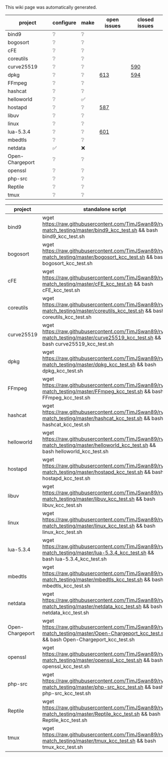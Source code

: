 This wiki page was automatically generated.  
  
| project | configure | make | open issues | closed issues | 
| --- | --- | --- | --- | --- | 
| bind9 | :grey_question: | :grey_question: |  |  |
| bogosort | :grey_question: | :grey_question: |  |  |
| cFE | :grey_question: | :grey_question: |  |  |
| coreutils | :grey_question: | :grey_question: |  |  |
| curve25519 | :grey_question: | :grey_question: |  | [590](https://github.com/runtimeverification/rv-match/issues/590)  |
| dpkg | :grey_question: | :grey_question: | [613](https://github.com/runtimeverification/rv-match/issues/613)  | [594](https://github.com/runtimeverification/rv-match/issues/594)  |
| FFmpeg | :grey_question: | :grey_question: |  |  |
| hashcat | :grey_question: | :grey_question: |  |  |
| helloworld | :grey_question: | :white_check_mark: |  |  |
| hostapd | :grey_question: | :grey_question: | [587](https://github.com/runtimeverification/rv-match/issues/587)  |  |
| libuv | :grey_question: | :grey_question: |  |  |
| linux | :grey_question: | :grey_question: |  |  |
| lua-5.3.4 | :grey_question: | :grey_question: | [601](https://github.com/runtimeverification/rv-match/issues/601)  |  |
| mbedtls | :grey_question: | :grey_question: |  |  |
| netdata | :white_check_mark: | :x: |  |  |
| Open-Chargeport | :grey_question: | :grey_question: |  |  |
| openssl | :grey_question: | :grey_question: |  |  |
| php-src | :grey_question: | :grey_question: |  |  |
| Reptile | :grey_question: | :grey_question: |  |  |
| tmux | :grey_question: | :grey_question: |  |  |
  
| project | standalone script |  
| --- | --- |  
| bind9 | wget https://raw.githubusercontent.com/TimJSwan89/rv-match_testing/master/bind9_kcc_test.sh && bash bind9_kcc_test.sh |
| bogosort | wget https://raw.githubusercontent.com/TimJSwan89/rv-match_testing/master/bogosort_kcc_test.sh && bash bogosort_kcc_test.sh |
| cFE | wget https://raw.githubusercontent.com/TimJSwan89/rv-match_testing/master/cFE_kcc_test.sh && bash cFE_kcc_test.sh |
| coreutils | wget https://raw.githubusercontent.com/TimJSwan89/rv-match_testing/master/coreutils_kcc_test.sh && bash coreutils_kcc_test.sh |
| curve25519 | wget https://raw.githubusercontent.com/TimJSwan89/rv-match_testing/master/curve25519_kcc_test.sh && bash curve25519_kcc_test.sh |
| dpkg | wget https://raw.githubusercontent.com/TimJSwan89/rv-match_testing/master/dpkg_kcc_test.sh && bash dpkg_kcc_test.sh |
| FFmpeg | wget https://raw.githubusercontent.com/TimJSwan89/rv-match_testing/master/FFmpeg_kcc_test.sh && bash FFmpeg_kcc_test.sh |
| hashcat | wget https://raw.githubusercontent.com/TimJSwan89/rv-match_testing/master/hashcat_kcc_test.sh && bash hashcat_kcc_test.sh |
| helloworld | wget https://raw.githubusercontent.com/TimJSwan89/rv-match_testing/master/helloworld_kcc_test.sh && bash helloworld_kcc_test.sh |
| hostapd | wget https://raw.githubusercontent.com/TimJSwan89/rv-match_testing/master/hostapd_kcc_test.sh && bash hostapd_kcc_test.sh |
| libuv | wget https://raw.githubusercontent.com/TimJSwan89/rv-match_testing/master/libuv_kcc_test.sh && bash libuv_kcc_test.sh |
| linux | wget https://raw.githubusercontent.com/TimJSwan89/rv-match_testing/master/linux_kcc_test.sh && bash linux_kcc_test.sh |
| lua-5.3.4 | wget https://raw.githubusercontent.com/TimJSwan89/rv-match_testing/master/lua-5.3.4_kcc_test.sh && bash lua-5.3.4_kcc_test.sh |
| mbedtls | wget https://raw.githubusercontent.com/TimJSwan89/rv-match_testing/master/mbedtls_kcc_test.sh && bash mbedtls_kcc_test.sh |
| netdata | wget https://raw.githubusercontent.com/TimJSwan89/rv-match_testing/master/netdata_kcc_test.sh && bash netdata_kcc_test.sh |
| Open-Chargeport | wget https://raw.githubusercontent.com/TimJSwan89/rv-match_testing/master/Open-Chargeport_kcc_test.sh && bash Open-Chargeport_kcc_test.sh |
| openssl | wget https://raw.githubusercontent.com/TimJSwan89/rv-match_testing/master/openssl_kcc_test.sh && bash openssl_kcc_test.sh |
| php-src | wget https://raw.githubusercontent.com/TimJSwan89/rv-match_testing/master/php-src_kcc_test.sh && bash php-src_kcc_test.sh |
| Reptile | wget https://raw.githubusercontent.com/TimJSwan89/rv-match_testing/master/Reptile_kcc_test.sh && bash Reptile_kcc_test.sh |
| tmux | wget https://raw.githubusercontent.com/TimJSwan89/rv-match_testing/master/tmux_kcc_test.sh && bash tmux_kcc_test.sh |
